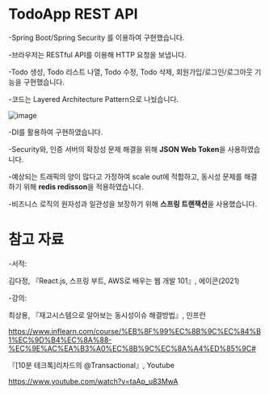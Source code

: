 # TodoApp REST API
-Spring Boot/Spring Security 를 이용하여 구현했습니다.  

-브라우저는 RESTful API를 이용해 HTTP 요청을 보냅니다.   

-Todo 생성, Todo 리스트 나열, Todo 수정, Todo 삭제, 회원가입/로그인/로그아웃 기능을 구현했습니다.   

-코드는 Layered Architecture Pattern으로 나눴습니다.

![image](https://user-images.githubusercontent.com/67453494/214787882-ec566ee8-c1b8-4281-8de1-9c84bdaab8cd.png)

-DI를 활용하여 구현하였습니다.

-Security와, 인증 서버의 확장성 문제 해결을 위해 **JSON Web Token**을 사용하였습니다.

-예상되는 트래픽의 양이 많다고 가정하여 scale out에 적합하고, 동시성 문제를 해결하기 위해 **redis redisson**을 적용하였습니다.

-비즈니스 로직의 원자성과 일관성을 보장하기 위해 **스프링 트랜잭션**을 사용했습니다.

# 참고 자료

-서적: 

김다정, 『React.js, 스프링 부트, AWS로 배우는 웹 개발 101』, 에이콘(2021)

-강의: 

최상용, 『재고시스템으로 알아보는 동시성이슈 해결방법』, 인프런

https://www.inflearn.com/course/%EB%8F%99%EC%8B%9C%EC%84%B1%EC%9D%B4%EC%8A%88-%EC%9E%AC%EA%B3%A0%EC%8B%9C%EC%8A%A4%ED%85%9C#

『[10분 테크톡]리차드의 @Transactional』, Youtube

https://www.youtube.com/watch?v=taAp_u83MwA
